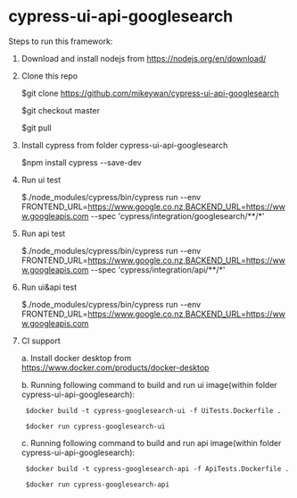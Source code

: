 # cypress-ui-api-googlesearch

Steps to run this framework:
1. Download and install nodejs from https://nodejs.org/en/download/
2. Clone this repo
   
   $git clone https://github.com/mikeywan/cypress-ui-api-googlesearch
   
   $git checkout master
   
   $git pull
3. Install cypress from folder cypress-ui-api-googlesearch
   
   $npm install cypress --save-dev
4. Run ui test
   
   $./node_modules/cypress/bin/cypress run --env FRONTEND_URL=https://www.google.co.nz,BACKEND_URL=https://www.googleapis.com --spec 'cypress/integration/googlesearch/**/*'
5. Run api test
   
   $./node_modules/cypress/bin/cypress run --env FRONTEND_URL=https://www.google.co.nz,BACKEND_URL=https://www.googleapis.com --spec 'cypress/integration/api/**/*'
6. Run ui&api test
   
   $./node_modules/cypress/bin/cypress run --env FRONTEND_URL=https://www.google.co.nz,BACKEND_URL=https://www.googleapis.com
7. CI support
   
   a. Install docker desktop from https://www.docker.com/products/docker-desktop
   
   b. Running following command to build and run ui image(within folder cypress-ui-api-googlesearch):
      
        $docker build -t cypress-googlesearch-ui -f UiTests.Dockerfile .
      
        $docker run cypress-googlesearch-ui
   
   c. Running following command to build and run api image(within folder cypress-ui-api-googlesearch):
      
        $docker build -t cypress-googlesearch-api -f ApiTests.Dockerfile .
      
        $docker run cypress-googlesearch-api
